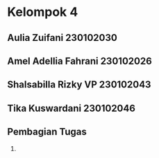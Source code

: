 # Kelompok 4
## Aulia Zuifani 230102030
## Amel Adellia Fahrani 230102026
## Shalsabilla Rizky VP 230102043
## Tika Kuswardani 230102046

## Pembagian Tugas
1.
